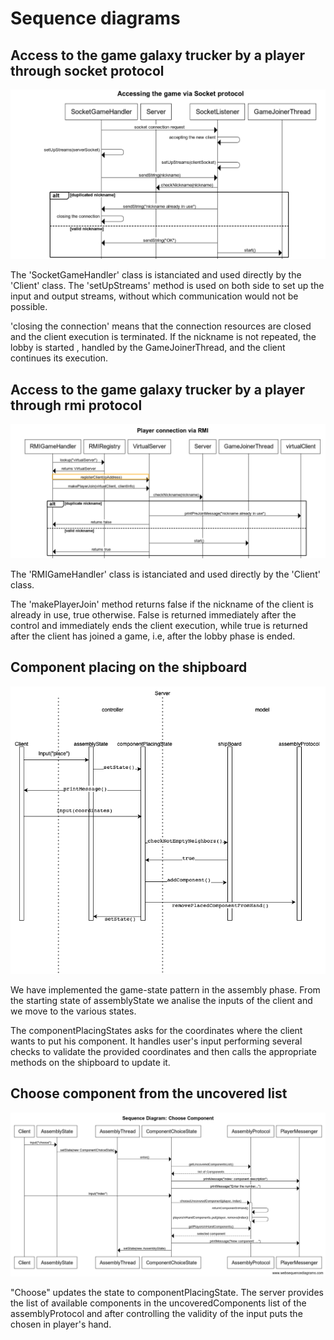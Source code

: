 # Sequence diagrams

## Access to the game galaxy trucker by a player through socket protocol

![sequence diagram socket](images/socket.png)

The 'SocketGameHandler' class is istanciated and used directly by the 'Client' class. The 'setUpStreams' method is used on both side to set up the input and output streams, without which communication would not be possible. 

'closing the connection' means that the connection resources are closed and the client execution is terminated. If the nickname is not repeated, the lobby is started , handled by the GameJoinerThread, and the client continues its execution. 

## Access to the game galaxy trucker by a player through rmi protocol

![sequence diagram socket](images/rmi.png)

The 'RMIGameHandler' class is istanciated and used directly by the 'Client' class.

The 'makePlayerJoin' method returns false if the nickname of the client is already in use, true otherwise. False is returned immediately after the control and immediately ends the client execution, while true is returned after the client has joined a game, i.e, after the lobby phase is ended.  

## Component placing on the shipboard

![sequence diagram component placing](images/SequenceDiagramPlaceComponent.png)

We have implemented the game-state pattern in the assembly phase. From the starting state of assemblyState we analise the inputs of the client and we move to the various states.

The componentPlacingStates asks for the coordinates where the client wants to put his component. It handles user's input performing several checks to validate the provided coordinates and then calls the appropriate methods on the shipboard to update it.

## Choose component from the uncovered list

![sequence diagram component choice](images/SequenceDiagramChooseComponent.png)

"Choose" updates the state to componentPlacingState. The server provides the list of available components in the uncoveredComponents list of the assemblyProtocol and after controlling the validity of the input puts the chosen in player's hand.

